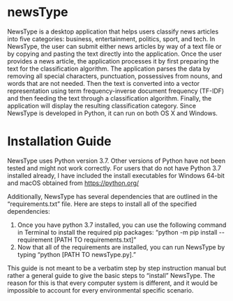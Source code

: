 # newsType
NewsType is a desktop application that helps users classify news articles into five categories: business, entertainment, politics, sport, and tech. In NewsType, the user can submit either news articles by way of a text file or by copying and pasting the text directly into the application.  Once the user provides a news article, the application processes it by first preparing the text for the classification algorithm. The application parses the data by removing all special characters, punctuation, possessives from nouns, and words that are not needed. Then the text is converted into a vector representation using term frequency-inverse document frequency (TF-IDF) and then feeding the text through a classification algorithm. Finally, the application will display the resulting classification category. Since NewsType is developed in Python, it can run on both OS X and Windows.

# Installation Guide

NewsType uses Python version 3.7. Other versions of Python have not been tested and might not work correctly. For users that do not have Python 3.7 installed already, I have included the install executables for Windows 64-bit and macOS obtained from https://python.org/ 

Additionally, NewsType has several dependencies that are outlined in the “requirements.txt” file. Here are steps to install all of the specified dependencies:
1.	Once you have python 3.7 installed, you can use the following command in Terminal to install the required pip packages: “python -m pip install --requirement [PATH TO requirements.txt]”
2.	Now that all of the requirements are installed, you can run NewsType by typing “python [PATH TO newsType.py].”

This guide is not meant to be a verbatim step by step instruction manual but rather a general guide to give the basic steps to “install” NewsType. The reason for this is that every computer system is different, and it would be impossible to account for every environmental specific scenario.
